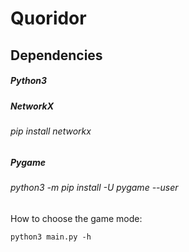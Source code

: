 # Quoridor
## Dependencies 
##### Python3
##### NetworkX
###### pip install networkx
##### Pygame
###### python3 -m pip install -U pygame --user

How to choose the game mode:

`python3 main.py -h`
